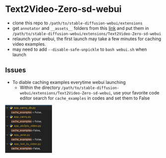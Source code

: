 # Text2Video-Zero-sd-webui

- clone this repo to `/path/to/stable-diffusion-webui/extensions`
- get `annotator` and `__assets__` folders from this [link](https://huggingface.co/spaces/PAIR/Text2Video-Zero/tree/main) and put them in `/path/to/stable-diffusion-webui/extensions/Text2Video-Zero-sd-webui`
- relaunch your webui, the first launch may take a few minutes for caching video examples.
- may need to add `--disable-safe-unpickle` to `bash webui.sh` when launch

## Issues
- To diable caching examples everytime webui launching
  - Within the directory `/path/to/stable-diffusion-webui/extensions/Text2Video-Zero-sd-webui`, use your favorite code editor search for `cache_examples` in codes and set them to False
  
 <img src="images/cache-example.png" alt="cache-example" width="30%">
